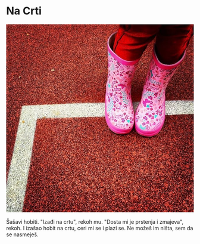 # Na Crti

![](na-crti.jpg)

Šašavi hobiti. "Izađi na crtu", rekoh mu. "Dosta mi je prstenja i zmajeva", rekoh. I izašao hobit na crtu, ceri mi se i plazi se. Ne možeš im ništa, sem da se nasmeješ.